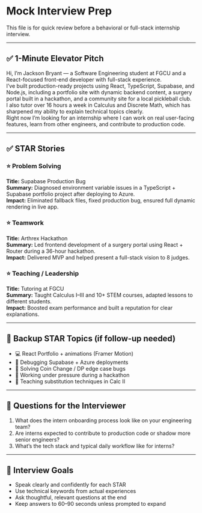 # Mock Interview Prep

This file is for quick review before a behavioral or full-stack internship interview.

---

## ✅ 1-Minute Elevator Pitch

Hi, I’m Jackson Bryant — a Software Engineering student at FGCU and a React-focused front-end developer with full-stack experience.  
I’ve built production-ready projects using React, TypeScript, Supabase, and Node.js, including a portfolio site with dynamic backend content, a surgery portal built in a hackathon, and a community site for a local pickleball club.  
I also tutor over 16 hours a week in Calculus and Discrete Math, which has sharpened my ability to explain technical topics clearly.  
Right now I’m looking for an internship where I can work on real user-facing features, learn from other engineers, and contribute to production code.

---

## ✅ STAR Stories

### ⭐ Problem Solving
**Title:** Supabase Production Bug  
**Summary:** Diagnosed environment variable issues in a TypeScript + Supabase portfolio project after deploying to Azure.  
**Impact:** Eliminated fallback files, fixed production bug, ensured full dynamic rendering in live app.

### ⭐ Teamwork
**Title:** Arthrex Hackathon  
**Summary:** Led frontend development of a surgery portal using React + Router during a 36-hour hackathon.  
**Impact:** Delivered MVP and helped present a full-stack vision to 8 judges.

### ⭐ Teaching / Leadership
**Title:** Tutoring at FGCU  
**Summary:** Taught Calculus I–III and 10+ STEM courses, adapted lessons to different students.  
**Impact:** Boosted exam performance and built a reputation for clear explanations.

---

## 🔁 Backup STAR Topics (if follow-up needed)

- 💻 React Portfolio + animations (Framer Motion)
- 🧠 Debugging Supabase + Azure deployments
- 🎯 Solving Coin Change / DP edge case bugs
- 💬 Working under pressure during a hackathon
- 📐 Teaching substitution techniques in Calc II

---

## 🙋 Questions for the Interviewer

1. What does the intern onboarding process look like on your engineering team?  
2. Are interns expected to contribute to production code or shadow more senior engineers?  
3. What’s the tech stack and typical daily workflow like for interns?

---

## 🎯 Interview Goals

- Speak clearly and confidently for each STAR  
- Use technical keywords from actual experiences  
- Ask thoughtful, relevant questions at the end  
- Keep answers to 60–90 seconds unless prompted to expand
